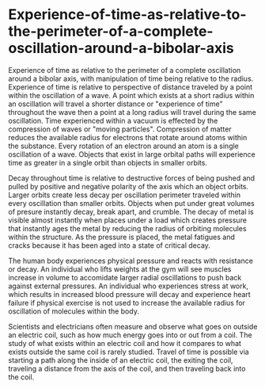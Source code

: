 # Experience-of-time-as-relative-to-the-perimeter-of-a-complete-oscillation-around-a-bibolar-axis
Experience of time as relative to the perimeter of a complete oscillation around a bibolar axis, with manipulation of time being relative to the radius. Experience of time is relative to perspective of distance traveled by a point within the oscillation of a wave. A point which exists at a short radius within an oscillation will travel a shorter distance or "experience of time" throughout the wave then a point at a long radius will travel during the same oscillation. Time experienced within a vacuum is effected by the compression of waves or "moving particles". Compression of matter reduces the available radius for electrons that rotate around atoms within the substance. Every rotation of an electron around an atom is a single oscillation of a wave. Objects that exist in large orbital paths will experience time as greater in a single orbit than objects in smaller orbits.

Decay throughout time is relative to destructive forces of being pushed and pulled by positive and negative polarity of the axis which an object orbits. Larger orbits create less decay per oscillation perimeter traveled within every oscillation than smaller orbits. Objects when put under great volumes of presure instantly decay, break apart, and crumble. The decay of metal is visible almost instantly when places under a load which creates pressure that instantly ages the metal by reducing the radius of orbiting molecules within the structure. As the pressure is placed, the metal fatigues and cracks because it has been aged into a state of critical decay.

The human body experiences physical pressure and reacts with resistance or decay. An individual who lifts weights at the gym will see muscles increase in volume to accomidate larger radial oscillations to push back against external pressures. An individual who experiences stress at work, which results in increased blood pressure will decay and experience heart failure if physical exercise is not used to increase the available radius for oscillation of molecules within the body.

Scientists and electricians often measure and observe what goes on outside an electric coil, such as how much energy goes into or out from a coil. The study of what exists within an electric coil and how it compares to what exists outside the same coil is rarely studied. Travel of time is possible via starting a path along the inside of an electric coil, the exiting the coil, traveling a distance from the axis of the coil, and then traveling back into the coil.
